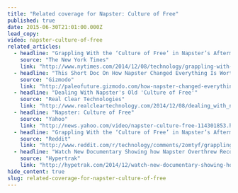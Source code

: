```yaml
---
title: "Related coverage for Napster: Culture of Free"
published: true
date: 2015-06-30T21:01:00.000Z
lead_copy:
video: napster-culture-of-free
related_articles:
  - headline: "Grappling With the ‘Culture of Free’ in Napster’s Aftermath"
    source: "The New York Times"
    link: "http://www.nytimes.com/2014/12/08/technology/grappling-with-the-culture-of-free-in-napsters-aftermath.html?rref=collection%2Fcolumn%2Fretro-report&action=click&contentCollection=us&region=stream&module=stream_unit&contentPlacement=1&pgtype=collection"
  - headline: "This Short Doc On How Napster Changed Everything Is Worth a Watch"
    source: "Gizmodo"
    link: "http://paleofuture.gizmodo.com/how-napster-changed-everything-1668284066"
  - headline: "Dealing With Napster's Old 'Culture of Free'"
    source: "Real Clear Technologies"
    link: "http://www.realcleartechnology.com/2014/12/08/dealing_with_napster039s_old_039culture_of_free039_24539.html"
  - headline: "Napster: Culture of Free"
    source: "Yahoo"
    link: "http://news.yahoo.com/video/napster-culture-free-114301853.html"
  - headline: "Grappling With the ‘Culture of Free’ in Napster’s Aftermath"
    source: "Reddit"
    link: "http://www.reddit.com/r/technology/comments/2omtyf/grappling_with_the_culture_of_free_in_napsters/"
  - headline: "Watch New Documentary Showing how Napster Overthrew Record Companies"
    source: "Hypertrak"
    link: "http://hypetrak.com/2014/12/watch-new-documentary-showing-how-napster-overthrew-record-companies/"
hide_content: true
slug: related-coverage-for-napster-culture-of-free
---
```


